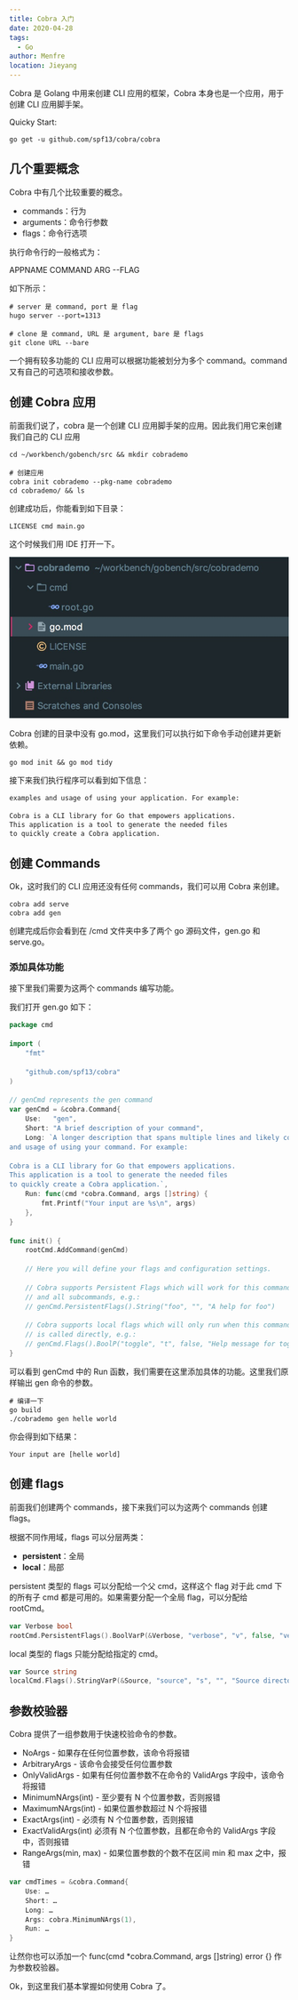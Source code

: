 ```yaml
---
title: Cobra 入门
date: 2020-04-28
tags: 
  - Go
author: Menfre
location: Jieyang  
---
```


Cobra 是 Golang 中用来创建 CLI 应用的框架，Cobra 本身也是一个应用，用于创建 CLI 应用脚手架。

Quicky Start:

```shell
go get -u github.com/spf13/cobra/cobra
```

## 几个重要概念

Cobra 中有几个比较重要的概念。

* commands：行为
* arguments：命令行参数
* flags：命令行选项

执行命令行的一般格式为：

APPNAME COMMAND ARG --FLAG

如下所示：

```shell
# server 是 command, port 是 flag
hugo server --port=1313

# clone 是 command, URL 是 argument, bare 是 flags
git clone URL --bare
```

一个拥有较多功能的 CLI 应用可以根据功能被划分为多个 command。command 又有自己的可选项和接收参数。

## 创建 Cobra 应用

前面我们说了，cobra 是一个创建 CLI 应用脚手架的应用。因此我们用它来创建我们自己的 CLI 应用

```shell
cd ~/workbench/gobench/src && mkdir cobrademo

# 创建应用
cobra init cobrademo --pkg-name cobrademo
cd cobrademo/ && ls
```

创建成功后，你能看到如下目录：

```shell
LICENSE	cmd	main.go
```

这个时候我们用 IDE 打开一下。

![project-structure](/image/cobra-structure.jpg)

Cobra 创建的目录中没有 go.mod，这里我们可以执行如下命令手动创建并更新依赖。

```shell
go mod init && go mod tidy
```

接下来我们执行程序可以看到如下信息：

```text
examples and usage of using your application. For example:

Cobra is a CLI library for Go that empowers applications.
This application is a tool to generate the needed files
to quickly create a Cobra application.
```

## 创建 Commands

Ok，这时我们的 CLI 应用还没有任何 commands，我们可以用 Cobra 来创建。

```shell
cobra add serve
cobra add gen
```

创建完成后你会看到在 /cmd 文件夹中多了两个 go 源码文件，gen.go 和 serve.go。

### 添加具体功能

接下里我们需要为这两个 commands 编写功能。

我们打开 gen.go 如下：

```go
package cmd

import (
	"fmt"

	"github.com/spf13/cobra"
)

// genCmd represents the gen command
var genCmd = &cobra.Command{
	Use:   "gen",
	Short: "A brief description of your command",
	Long: `A longer description that spans multiple lines and likely contains examples
and usage of using your command. For example:

Cobra is a CLI library for Go that empowers applications.
This application is a tool to generate the needed files
to quickly create a Cobra application.`,
	Run: func(cmd *cobra.Command, args []string) {
		fmt.Printf("Your input are %s\n", args)
	},
}

func init() {
	rootCmd.AddCommand(genCmd)

	// Here you will define your flags and configuration settings.

	// Cobra supports Persistent Flags which will work for this command
	// and all subcommands, e.g.:
	// genCmd.PersistentFlags().String("foo", "", "A help for foo")

	// Cobra supports local flags which will only run when this command
	// is called directly, e.g.:
	// genCmd.Flags().BoolP("toggle", "t", false, "Help message for toggle")
}
```

可以看到 genCmd 中的 Run 函数，我们需要在这里添加具体的功能。这里我们原样输出 gen 命令的参数。

```shell
# 编译一下
go build
./cobrademo gen helle world
```

你会得到如下结果：

```text
Your input are [helle world]
```

## 创建 flags

前面我们创建两个 commands，接下来我们可以为这两个 commands 创建 flags。

根据不同作用域，flags 可以分层两类：

* **persistent**：全局
* **local**：局部

persistent 类型的 flags 可以分配给一个父 cmd，这样这个 flag 对于此 cmd 下的所有子 cmd 都是可用的。如果需要分配一个全局 flag，可以分配给 rootCmd。

```go
var Verbose bool
rootCmd.PersistentFlags().BoolVarP(&Verbose, "verbose", "v", false, "verbose output")
```

local 类型的 flags 只能分配给指定的 cmd。

```go
var Source string
localCmd.Flags().StringVarP(&Source, "source", "s", "", "Source directory to read from")
```

## 参数校验器

Cobra 提供了一组参数用于快速校验命令的参数。

- NoArgs - 如果存在任何位置参数，该命令将报错
- ArbitraryArgs - 该命令会接受任何位置参数
- OnlyValidArgs - 如果有任何位置参数不在命令的 ValidArgs 字段中，该命令将报错
- MinimumNArgs(int) - 至少要有 N 个位置参数，否则报错
- MaximumNArgs(int) - 如果位置参数超过 N 个将报错
- ExactArgs(int) - 必须有 N 个位置参数，否则报错
- ExactValidArgs(int) 必须有 N 个位置参数，且都在命令的 ValidArgs 字段中，否则报错
- RangeArgs(min, max) - 如果位置参数的个数不在区间 min 和 max 之中，报错

```go
var cmdTimes = &cobra.Command{
    Use: …
    Short: …
    Long: …
    Args: cobra.MinimumNArgs(1),
    Run: …
}
```

让然你也可以添加一个 func(cmd *cobra.Command, args []string) error {} 作为参数校验器。

Ok，到这里我们基本掌握如何使用 Cobra 了。
